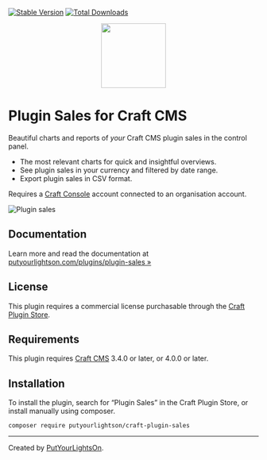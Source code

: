 [![Stable Version](https://img.shields.io/packagist/v/putyourlightson/craft-plugin-sales?label=stable)]((https://packagist.org/packages/putyourlightson/craft-plugin-sales))
[![Total Downloads](https://img.shields.io/packagist/dt/putyourlightson/craft-plugin-sales)](https://packagist.org/packages/putyourlightson/craft-plugin-sales)

<p align="center"><img width="130" src="https://putyourlightson.com/assets/logos/plugin-sales.svg"></p>

# Plugin Sales for Craft CMS

Beautiful charts and reports of *your* Craft CMS plugin sales in the control panel.

- The most relevant charts for quick and insightful overviews.
- See plugin sales in your currency and filtered by date range.
- Export plugin sales in CSV format.

Requires a [Craft Console](https://console.craftcms.com/) account connected to an organisation account.

![Plugin sales](https://putyourlightson.com/assets/images/plugins/plugin-sales/plugin-sales-121.png)  

## Documentation

Learn more and read the documentation at [putyourlightson.com/plugins/plugin-sales »](https://putyourlightson.com/plugins/plugin-sales)

## License

This plugin requires a commercial license purchasable through the [Craft Plugin Store](https://plugins.craftcms.com/plugin-sales).

## Requirements

This plugin requires [Craft CMS](https://craftcms.com/) 3.4.0 or later, or 4.0.0 or later.

## Installation

To install the plugin, search for “Plugin Sales” in the Craft Plugin Store, or install manually using composer.

```shell
composer require putyourlightson/craft-plugin-sales
```

---

Created by [PutYourLightsOn](https://putyourlightson.com/).
